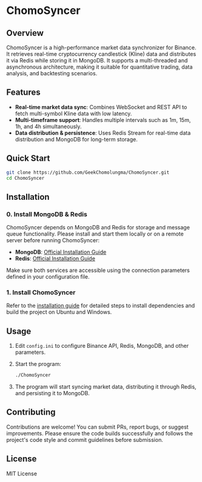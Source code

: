 # ChomoSyncer

## Overview

ChomoSyncer is a high-performance market data synchronizer for Binance. It retrieves real-time cryptocurrency candlestick (Kline) data and distributes it via Redis while storing it in MongoDB. It supports a multi-threaded and asynchronous architecture, making it suitable for quantitative trading, data analysis, and backtesting scenarios.

## Features

* **Real-time market data sync**: Combines WebSocket and REST API to fetch multi-symbol Kline data with low latency.
* **Multi-timeframe support**: Handles multiple intervals such as 1m, 15m, 1h, and 4h simultaneously.
* **Data distribution & persistence**: Uses Redis Stream for real-time data distribution and MongoDB for long-term storage.

## Quick Start

```bash
git clone https://github.com/GeekChomolungma/ChomoSyncer.git
cd ChomoSyncer
```

## Installation

### 0. Install MongoDB & Redis

ChomoSyncer depends on MongoDB and Redis for storage and message queue functionality. Please install and start them locally or on a remote server before running ChomoSyncer:

* **MongoDB**: [Official Installation Guide](https://www.mongodb.com/docs/manual/installation/)
* **Redis**: [Official Installation Guide](https://redis.io/docs/latest/operate/rc/rc-quickstart/)

Make sure both services are accessible using the connection parameters defined in your configuration file.

### 1. Install ChomoSyncer

Refer to the [installation guide](install_guide.md) for detailed steps to install dependencies and build the project on Ubuntu and Windows.

## Usage

1. Edit `config.ini` to configure Binance API, Redis, MongoDB, and other parameters.
2. Start the program:

   ```bash
   ./ChomoSyncer
   ```
3. The program will start syncing market data, distributing it through Redis, and persisting it to MongoDB.

## Contributing

Contributions are welcome! You can submit PRs, report bugs, or suggest improvements. Please ensure the code builds successfully and follows the project's code style and commit guidelines before submission.

## License

MIT License
